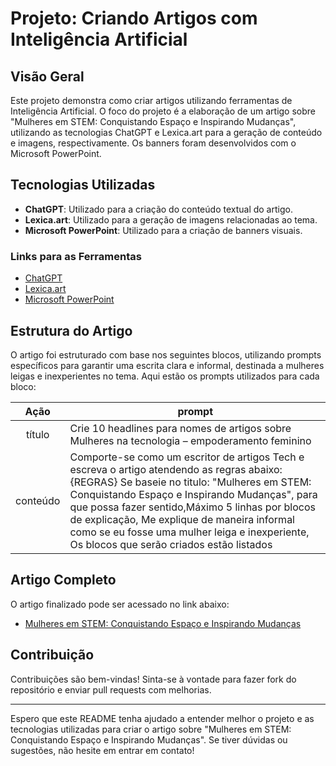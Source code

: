 # Projeto: Criando Artigos com Inteligência Artificial

## Visão Geral

Este projeto demonstra como criar artigos utilizando ferramentas de Inteligência Artificial. O foco do projeto é a elaboração de um artigo sobre "Mulheres em STEM: Conquistando Espaço e Inspirando Mudanças", utilizando as tecnologias ChatGPT e Lexica.art para a geração de conteúdo e imagens, respectivamente. Os banners foram desenvolvidos com o Microsoft PowerPoint.

## Tecnologias Utilizadas

- **ChatGPT**: Utilizado para a criação do conteúdo textual do artigo.
- **Lexica.art**: Utilizado para a geração de imagens relacionadas ao tema.
- **Microsoft PowerPoint**: Utilizado para a criação de banners visuais.

### Links para as Ferramentas
- [ChatGPT](https://openai.com/chatgpt)
- [Lexica.art](https://lexica.art)
- [Microsoft PowerPoint](https://www.microsoft.com/microsoft-365/powerpoint)

## Estrutura do Artigo

O artigo foi estruturado com base nos seguintes blocos, utilizando prompts específicos para garantir uma escrita clara e informal, destinada a mulheres leigas e inexperientes no tema. Aqui estão os prompts utilizados para cada bloco:


|   Ação   | prompt                                                                                                                                                                        |
| :------: | ------------------------------------------------------------------------------------------------------------------------------------------------------------------------------|
|  título  | Crie 10 headlines para nomes de artigos sobre Mulheres na tecnologia – empoderamento feminino                                                                                 |
| conteúdo | Comporte-se como um escritor de artigos Tech e escreva o artigo atendendo as regras abaixo: {REGRAS} Se baseie no titulo: "Mulheres em STEM: Conquistando Espaço e Inspirando Mudanças", para que possa fazer sentido,Máximo 5 linhas por blocos de explicação, Me explique de maneira informal como se eu fosse uma mulher leiga e inexperiente, Os blocos que serão criados estão listados|

## Artigo Completo

O artigo finalizado pode ser acessado no link abaixo:
- [Mulheres em STEM: Conquistando Espaço e Inspirando Mudanças](https://web.dio.me/articles/mulheres-em-stem-conquistando-espaco-e-inspirando-mudancas?back=%2Farticles&page=1&order=oldest)

## Contribuição

Contribuições são bem-vindas! Sinta-se à vontade para fazer fork do repositório e enviar pull requests com melhorias.


---

Espero que este README tenha ajudado a entender melhor o projeto e as tecnologias utilizadas para criar o artigo sobre "Mulheres em STEM: Conquistando Espaço e Inspirando Mudanças". Se tiver dúvidas ou sugestões, não hesite em entrar em contato!

